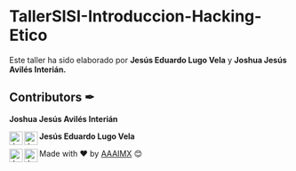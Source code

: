 # TallerSISI-Introduccion-Hacking-Etico
Este taller ha sido elaborado por **Jesús Eduardo Lugo Vela** y **Joshua Jesús Avilés Interián.**

## Contributors ✒

**Joshua Jesús Avilés Interián**

<a href="www.linkedin.com/in/joshaviles/">
  <img align="left" alt="Joshua's LinkdeIn" width="24px" src="https://cdn.jsdelivr.net/npm/simple-icons@v3/icons/linkedin.svg" />
</a>
<a href="https://github.com/JJoosh/">
  <img align="left" alt="Joshua's Github" width="24px" src="https://cdn.jsdelivr.net/npm/simple-icons@v3/icons/github.svg" />
</a>


**Jesús Eduardo Lugo Vela**

<a href="https://www.linkedin.com/in/jesus-lugo-vela-1778a2260/">
  <img align="left" alt="Jesús LinkdeIn" width="24px" src="https://cdn.jsdelivr.net/npm/simple-icons@v3/icons/linkedin.svg" />
</a>
<a href="https://github.com/JESUSLUG/">
  <img align="left" alt="Jesús Github" width="24px" src="https://cdn.jsdelivr.net/npm/simple-icons@v3/icons/github.svg" />
</a>


Made with ❤️ by [AAAIMX](https://github.com/aaaimx) 😊
